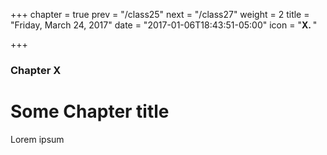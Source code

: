+++
chapter = true
prev = "/class25"
next = "/class27"
weight = 2
title = "Friday, March 24, 2017"
date = "2017-01-06T18:43:51-05:00"
icon = "<b>X. </b>"

+++

### Chapter X

# Some Chapter title

Lorem ipsum

